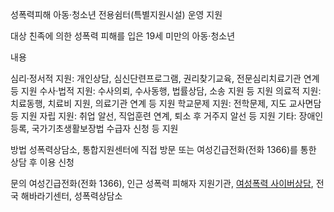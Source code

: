 성폭력피해 아동·청소년 전용쉼터(특별지원시설) 운영 지원

대상
친족에 의한 성폭력 피해를 입은 19세 미만의 아동·청소년

내용

심리·정서적 지원: 개인상담, 심신단련프로그램, 권리찾기교육, 전문심리치료기관 연계 등 지원
수사·법적 지원: 수사의뢰, 수사동행, 법률상담, 소송 지원 등 지원
의료적 지원: 치료동행, 치료비 지원, 의료기관 연계 등 지원
학교문제 지원: 전학문제, 지도 교사면담 등 지원
자립 지원: 취업 알선, 직업훈련 연계, 퇴소 후 거주지 알선 등 지원
기타: 장애인 등록, 국가기초생활보장법 수급자 신청 등 지원

방법
성폭력상담소, 통합지원센터에 직접 방문 또는 여성긴급전화(전화 1366)를 통한 상담 후 이용 신청

문의
여성긴급전화(전화 1366), 인근 성폭력 피해자 지원기관,
[여성폭력 사이버상담](http://www.women1366.kr),
전국 해바라기센터, 성폭력상담소
